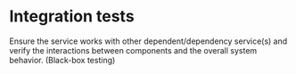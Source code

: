 # Integration tests

Ensure the service works with other dependent/dependency service(s) and verify the interactions between components and the overall system behavior. (Black-box testing)